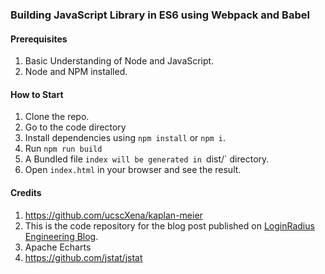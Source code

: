 ### Building JavaScript Library in ES6 using Webpack and Babel


#### Prerequisites

1. Basic Understanding of Node and JavaScript.
2. Node and NPM installed.

#### How to Start

1. Clone the repo. 
2. Go to the code directory 
3. Install dependencies using `npm install` or `npm i`.
4. Run `npm run build`
5. A Bundled file `index will be generated in `dist/` directory.
6. Open `index.html` in your browser and see the result.


#### Credits
1. https://github.com/ucscXena/kaplan-meier
2. This is the code repository for the blog post published on [LoginRadius Engineering Blog](https://www.loginradius.com/engineering/blog/write-a-javascript-library-using-webpack-and-babel/).
3. Apache Echarts
4. https://github.com/jstat/jstat
